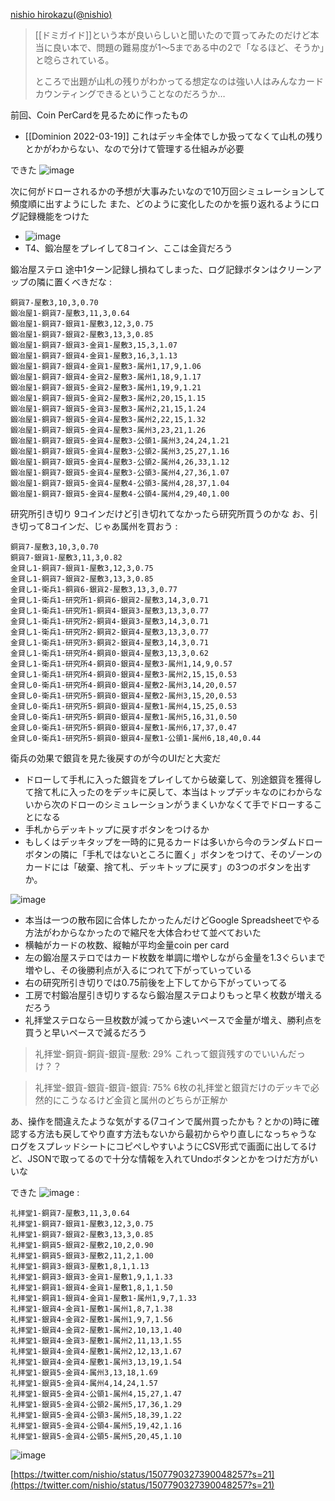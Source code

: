 
[nishio hirokazu(@nishio)](https://twitter.com/nishio/status/1507455004252127238)
> [[ドミガイド]]という本が良いらしいと聞いたので買ってみたのだけど本当に良い本で、問題の難易度が1〜5まである中の2で「なるほど、そうか」と唸らされている。
>
> ところで出題が山札の残りがわかってる想定なのは強い人はみんなカードカウンティングできるということなのだろうか…

前回、Coin PerCardを見るために作ったもの
- [[Dominion 2022-03-19]]
これはデッキ全体でしか扱ってなくて山札の残りとかがわからない、なので分けて管理する仕組みが必要

できた
![image](https://gyazo.com/33c3fdfeec2205236dae869f34a14219/thumb/1000)

次に何がドローされるかの予想が大事みたいなので10万回シミュレーションして頻度順に出すようにした
また、どのように変化したのかを振り返れるようにログ記録機能をつけた
- ![image](https://gyazo.com/db981d8ae40bf9c66c861103ec47eeb0/thumb/1000)
- T4、鍛冶屋をプレイして8コイン、ここは金貨だろう

鍛冶屋ステロ
途中1ターン記録し損ねてしまった、ログ記録ボタンはクリーンアップの隣に置くべきだな
:

```
銅貨7-屋敷3,10,3,0.70
鍛冶屋1-銅貨7-屋敷3,11,3,0.64
鍛冶屋1-銅貨7-銀貨1-屋敷3,12,3,0.75
鍛冶屋1-銅貨7-銀貨2-屋敷3,13,3,0.85
鍛冶屋1-銅貨7-銀貨3-金貨1-屋敷3,15,3,1.07
鍛冶屋1-銅貨7-銀貨4-金貨1-屋敷3,16,3,1.13
鍛冶屋1-銅貨7-銀貨4-金貨1-屋敷3-属州1,17,9,1.06
鍛冶屋1-銅貨7-銀貨4-金貨2-屋敷3-属州1,18,9,1.17
鍛冶屋1-銅貨7-銀貨5-金貨2-屋敷3-属州1,19,9,1.21
鍛冶屋1-銅貨7-銀貨5-金貨2-屋敷3-属州2,20,15,1.15
鍛冶屋1-銅貨7-銀貨5-金貨3-屋敷3-属州2,21,15,1.24
鍛冶屋1-銅貨7-銀貨5-金貨4-屋敷3-属州2,22,15,1.32
鍛冶屋1-銅貨7-銀貨5-金貨4-屋敷3-属州3,23,21,1.26
鍛冶屋1-銅貨7-銀貨5-金貨4-屋敷3-公領1-属州3,24,24,1.21
鍛冶屋1-銅貨7-銀貨5-金貨4-屋敷3-公領2-属州3,25,27,1.16
鍛冶屋1-銅貨7-銀貨5-金貨4-屋敷3-公領2-属州4,26,33,1.12
鍛冶屋1-銅貨7-銀貨5-金貨4-屋敷3-公領3-属州4,27,36,1.07
鍛冶屋1-銅貨7-銀貨5-金貨4-屋敷4-公領3-属州4,28,37,1.04
鍛冶屋1-銅貨7-銀貨5-金貨4-屋敷4-公領4-属州4,29,40,1.00
```


研究所引き切り
9コインだけど引き切れてなかったら研究所買うのかな
お、引き切って8コインだ、じゃあ属州を買おう
:

```
銅貨7-屋敷3,10,3,0.70
銅貨7-銀貨1-屋敷3,11,3,0.82
金貸し1-銅貨7-銀貨1-屋敷3,12,3,0.75
金貸し1-銅貨7-銀貨2-屋敷3,13,3,0.85
金貸し1-衛兵1-銅貨6-銀貨2-屋敷3,13,3,0.77
金貸し1-衛兵1-研究所1-銅貨6-銀貨2-屋敷3,14,3,0.71
金貸し1-衛兵1-研究所1-銅貨4-銀貨3-屋敷3,13,3,0.77
金貸し1-衛兵1-研究所2-銅貨4-銀貨3-屋敷3,14,3,0.71
金貸し1-衛兵1-研究所2-銅貨2-銀貨4-屋敷3,13,3,0.77
金貸し1-衛兵1-研究所3-銅貨2-銀貨4-屋敷3,14,3,0.71
金貸し1-衛兵1-研究所4-銅貨0-銀貨4-屋敷3,13,3,0.62
金貸し1-衛兵1-研究所4-銅貨0-銀貨4-屋敷3-属州1,14,9,0.57
金貸し1-衛兵1-研究所4-銅貨0-銀貨4-屋敷3-属州2,15,15,0.53
金貸し0-衛兵1-研究所4-銅貨0-銀貨4-屋敷2-属州3,14,20,0.57
金貸し0-衛兵1-研究所5-銅貨0-銀貨4-屋敷2-属州3,15,20,0.53
金貸し0-衛兵1-研究所5-銅貨0-銀貨4-屋敷1-属州4,15,25,0.53
金貸し0-衛兵1-研究所5-銅貨0-銀貨4-屋敷1-属州5,16,31,0.50
金貸し0-衛兵1-研究所5-銅貨0-銀貨4-屋敷1-属州6,17,37,0.47
金貸し0-衛兵1-研究所5-銅貨0-銀貨4-屋敷1-公領1-属州6,18,40,0.44
```


衛兵の効果で銀貨を見た後戻すのが今のUIだと大変だ
- ドローして手札に入った銀貨をプレイしてから破棄して、別途銀貨を獲得して捨て札に入ったのをデッキに戻して、本当はトップデッキなのにわからないから次のドローのシミュレーションがうまくいかなくて手でドローすることになる
- 手札からデッキトップに戻すボタンをつけるか
- もしくはデッキタップを一時的に見るカードは多いから今のランダムドローボタンの隣に「手札ではないところに置く」ボタンをつけて、そのゾーンのカードには「破棄、捨て札、デッキトップに戻す」の3つのボタンを出すか。

![image](https://gyazo.com/cd66fa8098b0236b28b7e47c426ee945/thumb/1000)
- 本当は一つの散布図に合体したかったんだけどGoogle Spreadsheetでやる方法がわからなかったので縮尺を大体合わせて並べておいた
- 横軸がカードの枚数、縦軸が平均金量coin per card
- 左の鍛冶屋ステロではカード枚数を単調に増やしながら金量を1.3ぐらいまで増やし、その後勝利点が入るにつれて下がっていっている
- 右の研究所引き切りでは0.75前後を上下してから下がっていってる
- 工房で村鍛冶屋引き切りするなら鍛冶屋ステロよりもっと早く枚数が増えるだろう
- 礼拝堂ステロなら一旦枚数が減ってから速いペースで金量が増え、勝利点を買うと早いペースで減るだろう

> 礼拝堂-銅貨-銅貨-銀貨-屋敷: 29%
これって銀貨残すのでいいんだっけ？？

> 礼拝堂-銀貨-銀貨-銀貨-銀貨: 75%
6枚の礼拝堂と銀貨だけのデッキで必然的にこうなるけど金貨と属州のどちらが正解か

あ、操作を間違えたような気がする(7コインで属州買ったかも？とかの)時に確認する方法も戻してやり直す方法もないから最初からやり直しになっちゃうな
ログをスプレッドシートにコピペしやすいようにCSV形式で画面に出してるけど、JSONで取ってるので十分な情報を入れてUndoボタンとかをつけだ方がいいな

できた
![image](https://gyazo.com/553467cecca0181455816d71447e7267/thumb/1000)
:

```
礼拝堂1-銅貨7-屋敷3,11,3,0.64
礼拝堂1-銅貨7-銀貨1-屋敷3,12,3,0.75
礼拝堂1-銅貨7-銀貨2-屋敷3,13,3,0.85
礼拝堂1-銅貨5-銀貨2-屋敷2,10,2,0.90
礼拝堂1-銅貨5-銀貨3-屋敷2,11,2,1.00
礼拝堂1-銅貨3-銀貨3-屋敷1,8,1,1.13
礼拝堂1-銅貨3-銀貨3-金貨1-屋敷1,9,1,1.33
礼拝堂1-銅貨1-銀貨4-金貨1-屋敷1,8,1,1.50
礼拝堂1-銅貨1-銀貨4-金貨1-屋敷1-属州1,9,7,1.33
礼拝堂1-銀貨4-金貨1-屋敷1-属州1,8,7,1.38
礼拝堂1-銀貨4-金貨2-屋敷1-属州1,9,7,1.56
礼拝堂1-銀貨4-金貨2-屋敷1-属州2,10,13,1.40
礼拝堂1-銀貨4-金貨3-屋敷1-属州2,11,13,1.55
礼拝堂1-銀貨4-金貨4-屋敷1-属州2,12,13,1.67
礼拝堂1-銀貨4-金貨4-屋敷1-属州3,13,19,1.54
礼拝堂1-銀貨5-金貨4-属州3,13,18,1.69
礼拝堂1-銀貨5-金貨4-属州4,14,24,1.57
礼拝堂1-銀貨5-金貨4-公領1-属州4,15,27,1.47
礼拝堂1-銀貨5-金貨4-公領2-属州5,17,36,1.29
礼拝堂1-銀貨5-金貨4-公領3-属州5,18,39,1.22
礼拝堂1-銀貨5-金貨4-公領4-属州5,19,42,1.16
礼拝堂1-銀貨5-金貨4-公領5-属州5,20,45,1.10
```


![image](https://gyazo.com/df623f503ac930a4ad9c1675dd83165d/thumb/1000)

[https://twitter.com/nishio/status/1507790327390048257?s=21](https://twitter.com/nishio/status/1507790327390048257?s=21)


